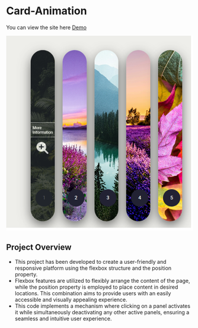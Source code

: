 # Card-Animation
You can view the site here
[Demo](https://ummahanakancardanimation.netlify.app/)

![image](./images/CardAnimation.png)

## Project Overview
- This project has been developed to create a user-friendly and responsive platform using the flexbox structure and the position property.
- Flexbox features are utilized to flexibly arrange the content of the page, while the position property is employed to place content in desired locations. This combination aims to provide users with an easily accessible and visually appealing experience.
- This code implements a mechanism where clicking on a panel activates it while simultaneously deactivating any other active panels, ensuring a seamless and intuitive user experience.
